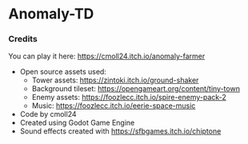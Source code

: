 # Anomaly-TD
### Credits
You can play it here: https://cmoll24.itch.io/anomaly-farmer
*  Open source assets used:
    *  Tower assets: https://zintoki.itch.io/ground-shaker
    *  Background tileset: https://opengameart.org/content/tiny-town​​
    *  Enemy assets: https://foozlecc.itch.io/spire-enemy-pack-2
    *  Music: https://foozlecc.itch.io/eerie-space-music
* Code by cmoll24
* Created using Godot Game Engine
* Sound effects created with https://sfbgames.itch.io/chiptone
